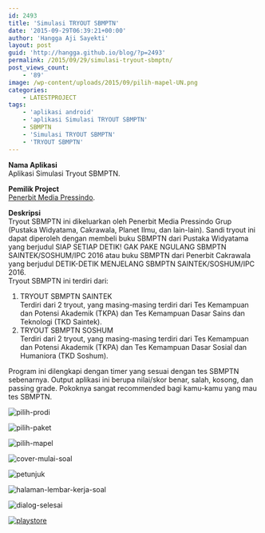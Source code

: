 ```yaml
---
id: 2493
title: 'Simulasi TRYOUT SBMPTN'
date: '2015-09-29T06:39:21+00:00'
author: 'Hangga Aji Sayekti'
layout: post
guid: 'http://hangga.github.io/blog/?p=2493'
permalink: /2015/09/29/simulasi-tryout-sbmptn/
post_views_count:
    - '89'
image: /wp-content/uploads/2015/09/pilih-mapel-UN.png
categories:
    - LATESTPROJECT
tags:
    - 'aplikasi android'
    - 'aplikasi Simulasi TRYOUT SBMPTN'
    - SBMPTN
    - 'Simulasi TRYOUT SBMPTN'
    - 'TRYOUT SBMPTN'
---
```


**Nama Aplikasi**  
Aplikasi Simulasi Tryout SBMPTN.

**Pemilik Project**  
[Penerbit Media Pressindo](http://www.media-pressindo.com/).

**Deskripsi**  
Tryout SBMPTN ini dikeluarkan oleh Penerbit Media Pressindo Grup (Pustaka Widyatama, Cakrawala, Planet Ilmu, dan lain-lain). Sandi tryout ini dapat diperoleh dengan membeli buku SBMPTN dari Pustaka Widyatama yang berjudul SIAP SETIAP DETIK! GAK PAKE NGULANG SBMPTN SAINTEK/SOSHUM/IPC 2016 atau buku SBMPTN dari Penerbit Cakrawala yang berjudul DETIK-DETIK MENJELANG SBMPTN SAINTEK/SOSHUM/IPC 2016.  
Tryout SBMPTN ini terdiri dari:

1. TRYOUT SBMPTN SAINTEK  
    Terdiri dari 2 tryout, yang masing-masing terdiri dari Tes Kemampuan dan Potensi Akademik (TKPA) dan Tes Kemampuan Dasar Sains dan Teknologi (TKD Saintek).
2. TRYOUT SBMPTN SOSHUM  
    Terdiri dari 2 tryout, yang masing-masing terdiri dari Tes Kemampuan dan Potensi Akademik (TKPA) dan Tes Kemampuan Dasar Sosial dan Humaniora (TKD Soshum).

Program ini dilengkapi dengan timer yang sesuai dengan tes SBMPTN sebenarnya. Output aplikasi ini berupa nilai/skor benar, salah, kosong, dan passing grade. Pokoknya sangat recommended bagi kamu-kamu yang mau tes SBMPTN.

![pilih-prodi](http://hangga.github.io/blog1/wp-content/uploads/2015/09/pilih-prodi-510x252.png)

![pilih-paket](http://hangga.github.io/blog1/wp-content/uploads/2015/09/pilih-paket-510x252.png)

![pilih-mapel](http://hangga.github.io/blog1/wp-content/uploads/2015/09/pilih-mapel-510x252.png)

![cover-mulai-soal](http://hangga.github.io/blog1/wp-content/uploads/2015/09/cover-mulai-soal-510x252.png)

![petunjuk](http://hangga.github.io/blog1/wp-content/uploads/2015/09/petunjuk-510x252.png)

![halaman-lembar-kerja-soal](http://hangga.github.io/blog1/wp-content/uploads/2015/09/halaman-lembar-kerja-soal-510x252.png)

![dialog-selesai](http://hangga.github.io/blog1/wp-content/uploads/2015/09/dialog-selesai-510x252.png)

[![playstore](http://hangga.github.io/blog1/wp-content/uploads/2014/02/playstore-300x98.png)](https://play.google.com/store/apps/details?id=com.hangga.sbmptn)